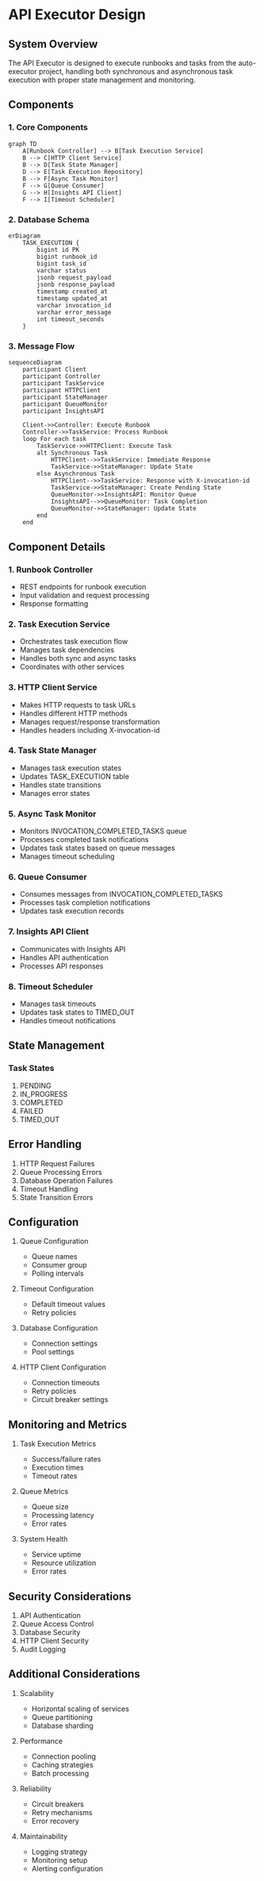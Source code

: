 # API Executor Design

## System Overview

The API Executor is designed to execute runbooks and tasks from the auto-executor project, handling both synchronous and asynchronous task execution with proper state management and monitoring.

## Components

### 1. Core Components

```mermaid
graph TD
    A[Runbook Controller] --> B[Task Execution Service]
    B --> C[HTTP Client Service]
    B --> D[Task State Manager]
    D --> E[Task Execution Repository]
    B --> F[Async Task Monitor]
    F --> G[Queue Consumer]
    G --> H[Insights API Client]
    F --> I[Timeout Scheduler]
```

### 2. Database Schema

```mermaid
erDiagram
    TASK_EXECUTION {
        bigint id PK
        bigint runbook_id
        bigint task_id
        varchar status
        jsonb request_payload
        jsonb response_payload
        timestamp created_at
        timestamp updated_at
        varchar invocation_id
        varchar error_message
        int timeout_seconds
    }
```

### 3. Message Flow

```mermaid
sequenceDiagram
    participant Client
    participant Controller
    participant TaskService
    participant HTTPClient
    participant StateManager
    participant QueueMonitor
    participant InsightsAPI

    Client->>Controller: Execute Runbook
    Controller->>TaskService: Process Runbook
    loop For each task
        TaskService->>HTTPClient: Execute Task
        alt Synchronous Task
            HTTPClient-->>TaskService: Immediate Response
            TaskService->>StateManager: Update State
        else Asynchronous Task
            HTTPClient-->>TaskService: Response with X-invocation-id
            TaskService->>StateManager: Create Pending State
            QueueMonitor->>InsightsAPI: Monitor Queue
            InsightsAPI-->>QueueMonitor: Task Completion
            QueueMonitor->>StateManager: Update State
        end
    end
```

## Component Details

### 1. Runbook Controller
- REST endpoints for runbook execution
- Input validation and request processing
- Response formatting

### 2. Task Execution Service
- Orchestrates task execution flow
- Manages task dependencies
- Handles both sync and async tasks
- Coordinates with other services

### 3. HTTP Client Service
- Makes HTTP requests to task URLs
- Handles different HTTP methods
- Manages request/response transformation
- Handles headers including X-invocation-id

### 4. Task State Manager
- Manages task execution states
- Updates TASK_EXECUTION table
- Handles state transitions
- Manages error states

### 5. Async Task Monitor
- Monitors INVOCATION_COMPLETED_TASKS queue
- Processes completed task notifications
- Updates task states based on queue messages
- Manages timeout scheduling

### 6. Queue Consumer
- Consumes messages from INVOCATION_COMPLETED_TASKS
- Processes task completion notifications
- Updates task execution records

### 7. Insights API Client
- Communicates with Insights API
- Handles API authentication
- Processes API responses

### 8. Timeout Scheduler
- Manages task timeouts
- Updates task states to TIMED_OUT
- Handles timeout notifications

## State Management

### Task States
1. PENDING
2. IN_PROGRESS
3. COMPLETED
4. FAILED
5. TIMED_OUT

## Error Handling

1. HTTP Request Failures
2. Queue Processing Errors
3. Database Operation Failures
4. Timeout Handling
5. State Transition Errors

## Configuration

1. Queue Configuration
   - Queue names
   - Consumer group
   - Polling intervals

2. Timeout Configuration
   - Default timeout values
   - Retry policies

3. Database Configuration
   - Connection settings
   - Pool settings

4. HTTP Client Configuration
   - Connection timeouts
   - Retry policies
   - Circuit breaker settings

## Monitoring and Metrics

1. Task Execution Metrics
   - Success/failure rates
   - Execution times
   - Timeout rates

2. Queue Metrics
   - Queue size
   - Processing latency
   - Error rates

3. System Health
   - Service uptime
   - Resource utilization
   - Error rates

## Security Considerations

1. API Authentication
2. Queue Access Control
3. Database Security
4. HTTP Client Security
5. Audit Logging

## Additional Considerations

1. Scalability
   - Horizontal scaling of services
   - Queue partitioning
   - Database sharding

2. Performance
   - Connection pooling
   - Caching strategies
   - Batch processing

3. Reliability
   - Circuit breakers
   - Retry mechanisms
   - Error recovery

4. Maintainability
   - Logging strategy
   - Monitoring setup
   - Alerting configuration
